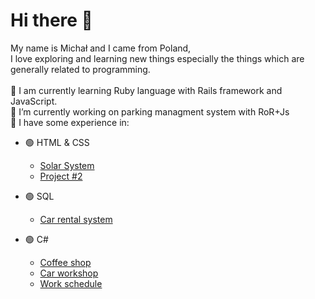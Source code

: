 # Hi there 👋 
  My name is Michał and I came from Poland, \
  I love exploring and learning new things especially the things which are generally related to programming. \
   \
 🌱 I am currently learning Ruby language with Rails framework and JavaScript. \
 🔭 I’m currently working on parking managment system with RoR+Js \
 🧩 I have some experience in:
* 🟢 HTML & CSS 
	* [Solar System](https://www.manticore.uni.lodz.pl/~mkasperk/)
	* [Project #2 ](https://www.manticore.uni.lodz.pl/~mkasperk/)

* 🟢 SQL
	* [Car rental system](https://github.com/Michal0002/SQL-car-rental-system)
* 🟢 C#
	* [Coffee shop](https://github.com/Michal0002/Csharp-coffee-shop)		
	* [Car workshop](https://github.com/Michal0002/Csharp-car-workshop)
	* [Work schedule](https://github.com/Michal0002/Csharp-work-schedule)


